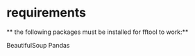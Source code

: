 # requirements
** the following packages must be installed for fftool to work:**

BeautifulSoup
Pandas
